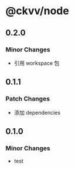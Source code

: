# @ckvv/node

## 0.2.0

### Minor Changes

- 引用 workspace 包

## 0.1.1

### Patch Changes

- 添加 dependencies

## 0.1.0

### Minor Changes

- test
